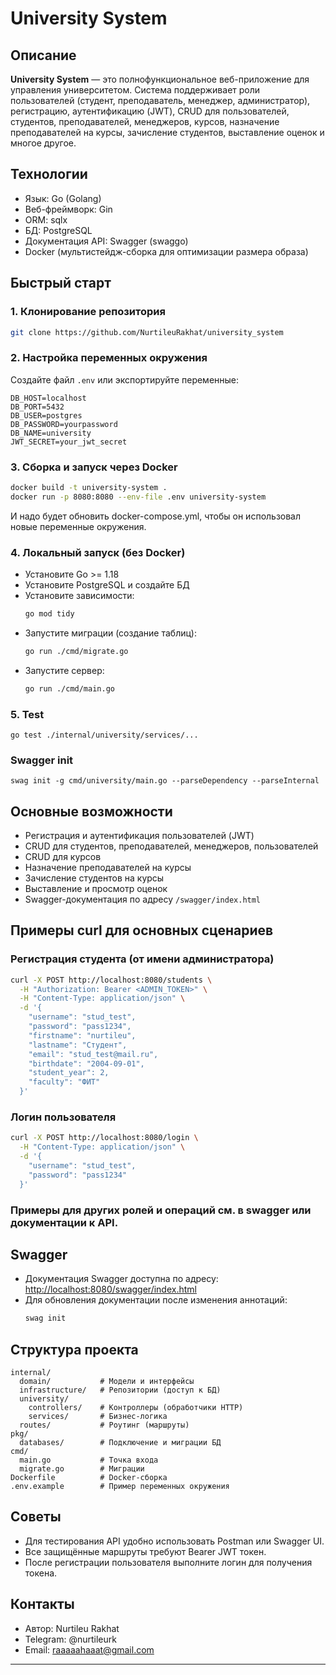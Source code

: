 # University System

## Описание

**University System** — это полнофункциональное веб-приложение для управления университетом. Система поддерживает роли пользователей (студент, преподаватель, менеджер, администратор), регистрацию, аутентификацию (JWT), CRUD для пользователей, студентов, преподавателей, менеджеров, курсов, назначение преподавателей на курсы, зачисление студентов, выставление оценок и многое другое.

## Технологии
- Язык: Go (Golang)
- Веб-фреймворк: Gin
- ORM: sqlx
- БД: PostgreSQL
- Документация API: Swagger (swaggo)
- Docker (мультистейдж-сборка для оптимизации размера образа)

## Быстрый старт

### 1. Клонирование репозитория
```bash
git clone https://github.com/NurtileuRakhat/university_system
```

### 2. Настройка переменных окружения
Создайте файл `.env` или экспортируйте переменные:
```
DB_HOST=localhost
DB_PORT=5432
DB_USER=postgres
DB_PASSWORD=yourpassword
DB_NAME=university
JWT_SECRET=your_jwt_secret
```

### 3. Сборка и запуск через Docker
```bash
docker build -t university-system .
docker run -p 8080:8080 --env-file .env university-system
```
И надо будет обновить docker-compose.yml, чтобы он использовал новые переменные окружения.

### 4. Локальный запуск (без Docker)
- Установите Go >= 1.18
- Установите PostgreSQL и создайте БД
- Установите зависимости:
  ```bash
  go mod tidy
  ```
- Запустите миграции (создание таблиц):
  ```bash
  go run ./cmd/migrate.go
  ```
- Запустите сервер:
  ```bash
  go run ./cmd/main.go
  ```
### 5. Test
 ```go test ./internal/university/services/...```

### Swagger init
```swag init -g cmd/university/main.go --parseDependency --parseInternal```


## Основные возможности
- Регистрация и аутентификация пользователей (JWT)
- CRUD для студентов, преподавателей, менеджеров, пользователей
- CRUD для курсов
- Назначение преподавателей на курсы
- Зачисление студентов на курсы
- Выставление и просмотр оценок
- Swagger-документация по адресу `/swagger/index.html`

## Примеры curl для основных сценариев

### Регистрация студента (от имени администратора)
```bash
curl -X POST http://localhost:8080/students \
  -H "Authorization: Bearer <ADMIN_TOKEN>" \
  -H "Content-Type: application/json" \
  -d '{
    "username": "stud_test",
    "password": "pass1234",
    "firstname": "nurtileu",
    "lastname": "Студент",
    "email": "stud_test@mail.ru",
    "birthdate": "2004-09-01",
    "student_year": 2,
    "faculty": "ФИТ"
  }'
```

### Логин пользователя
```bash
curl -X POST http://localhost:8080/login \
  -H "Content-Type: application/json" \
  -d '{
    "username": "stud_test",
    "password": "pass1234"
  }'
```

### Примеры для других ролей и операций см. в swagger или документации к API.

## Swagger
- Документация Swagger доступна по адресу: [http://localhost:8080/swagger/index.html](http://localhost:8080/swagger/index.html)
- Для обновления документации после изменения аннотаций:
  ```bash
  swag init
  ```

## Структура проекта
```
internal/
  domain/           # Модели и интерфейсы
  infrastructure/   # Репозитории (доступ к БД)
  university/
    controllers/    # Контроллеры (обработчики HTTP)
    services/       # Бизнес-логика
  routes/           # Роутинг (маршруты)
pkg/
  databases/        # Подключение и миграции БД
cmd/
  main.go           # Точка входа
  migrate.go        # Миграции
Dockerfile          # Docker-сборка
.env.example        # Пример переменных окружения
```

## Советы
- Для тестирования API удобно использовать Postman или Swagger UI.
- Все защищённые маршруты требуют Bearer JWT токен.
- После регистрации пользователя выполните логин для получения токена.

## Контакты
- Автор: Nurtileu Rakhat
- Telegram: @nurtileurk
- Email: raaaaahaaat@gmail.com

---

